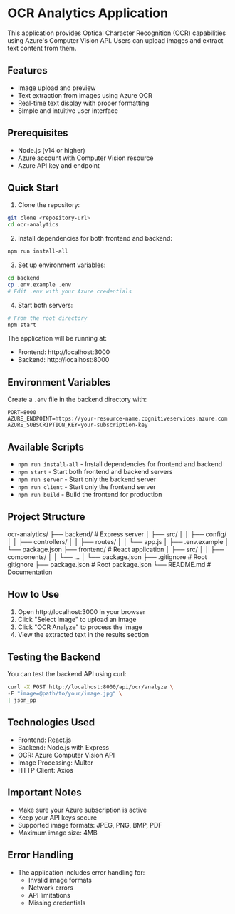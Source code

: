 # OCR Analytics Application

This application provides Optical Character Recognition (OCR) capabilities using Azure's Computer Vision API. Users can upload images and extract text content from them.

## Features
- Image upload and preview
- Text extraction from images using Azure OCR
- Real-time text display with proper formatting
- Simple and intuitive user interface

## Prerequisites
- Node.js (v14 or higher)
- Azure account with Computer Vision resource
- Azure API key and endpoint

## Quick Start

1. Clone the repository:
```bash
git clone <repository-url>
cd ocr-analytics
```

2. Install dependencies for both frontend and backend:
```bash
npm run install-all
```

3. Set up environment variables:
```bash
cd backend
cp .env.example .env
# Edit .env with your Azure credentials
```

4. Start both servers:
```bash
# From the root directory
npm start
```

The application will be running at:
- Frontend: http://localhost:3000
- Backend: http://localhost:8000

## Environment Variables
Create a `.env` file in the backend directory with:
```env
PORT=8000
AZURE_ENDPOINT=https://your-resource-name.cognitiveservices.azure.com
AZURE_SUBSCRIPTION_KEY=your-subscription-key
```

## Available Scripts
- `npm run install-all` - Install dependencies for frontend and backend
- `npm start` - Start both frontend and backend servers
- `npm run server` - Start only the backend server
- `npm run client` - Start only the frontend server
- `npm run build` - Build the frontend for production

## Project Structure
ocr-analytics/
├── backend/ # Express server
│ ├── src/
│ │ ├── config/
│ │ ├── controllers/
│ │ ├── routes/
│ │ └── app.js
│ ├── .env.example
│ └── package.json
├── frontend/ # React application
│ ├── src/
│ │ ├── components/
│ │ └── ...
│ └── package.json
├── .gitignore # Root gitignore
├── package.json # Root package.json
└── README.md # Documentation

## How to Use

1. Open http://localhost:3000 in your browser
2. Click "Select Image" to upload an image
3. Click "OCR Analyze" to process the image
4. View the extracted text in the results section

## Testing the Backend
You can test the backend API using curl:
```bash
curl -X POST http://localhost:8000/api/ocr/analyze \
-F "image=@path/to/your/image.jpg" \
| json_pp
```

## Technologies Used
- Frontend: React.js
- Backend: Node.js with Express
- OCR: Azure Computer Vision API
- Image Processing: Multer
- HTTP Client: Axios

## Important Notes
- Make sure your Azure subscription is active
- Keep your API keys secure
- Supported image formats: JPEG, PNG, BMP, PDF
- Maximum image size: 4MB

## Error Handling
- The application includes error handling for:
  - Invalid image formats
  - Network errors
  - API limitations
  - Missing credentials
 
